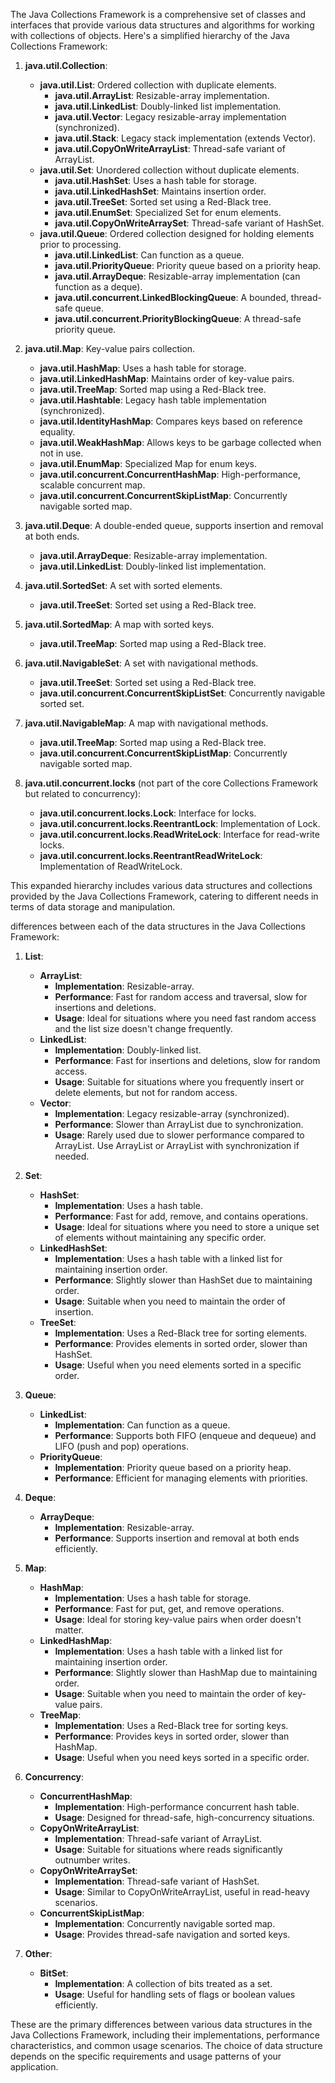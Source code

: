 The Java Collections Framework is a comprehensive set of classes and interfaces that provide various data structures 
and algorithms for working with collections of objects. Here's a simplified hierarchy of the Java Collections Framework:

1. **java.util.Collection**:
    - **java.util.List**: Ordered collection with duplicate elements.
        - **java.util.ArrayList**: Resizable-array implementation.
        - **java.util.LinkedList**: Doubly-linked list implementation.
        - **java.util.Vector**: Legacy resizable-array implementation (synchronized).
        - **java.util.Stack**: Legacy stack implementation (extends Vector).
        - **java.util.CopyOnWriteArrayList**: Thread-safe variant of ArrayList.
    - **java.util.Set**: Unordered collection without duplicate elements.
        - **java.util.HashSet**: Uses a hash table for storage.
        - **java.util.LinkedHashSet**: Maintains insertion order.
        - **java.util.TreeSet**: Sorted set using a Red-Black tree.
        - **java.util.EnumSet**: Specialized Set for enum elements.
        - **java.util.CopyOnWriteArraySet**: Thread-safe variant of HashSet.
    - **java.util.Queue**: Ordered collection designed for holding elements prior to processing.
        - **java.util.LinkedList**: Can function as a queue.
        - **java.util.PriorityQueue**: Priority queue based on a priority heap.
        - **java.util.ArrayDeque**: Resizable-array implementation (can function as a deque).
        - **java.util.concurrent.LinkedBlockingQueue**: A bounded, thread-safe queue.
        - **java.util.concurrent.PriorityBlockingQueue**: A thread-safe priority queue.

2. **java.util.Map**: Key-value pairs collection.
    - **java.util.HashMap**: Uses a hash table for storage.
    - **java.util.LinkedHashMap**: Maintains order of key-value pairs.
    - **java.util.TreeMap**: Sorted map using a Red-Black tree.
    - **java.util.Hashtable**: Legacy hash table implementation (synchronized).
    - **java.util.IdentityHashMap**: Compares keys based on reference equality.
    - **java.util.WeakHashMap**: Allows keys to be garbage collected when not in use.
    - **java.util.EnumMap**: Specialized Map for enum keys.
    - **java.util.concurrent.ConcurrentHashMap**: High-performance, scalable concurrent map.
    - **java.util.concurrent.ConcurrentSkipListMap**: Concurrently navigable sorted map.

3. **java.util.Deque**: A double-ended queue, supports insertion and removal at both ends.
    - **java.util.ArrayDeque**: Resizable-array implementation.
    - **java.util.LinkedList**: Doubly-linked list implementation.

4. **java.util.SortedSet**: A set with sorted elements.
    - **java.util.TreeSet**: Sorted set using a Red-Black tree.

5. **java.util.SortedMap**: A map with sorted keys.
    - **java.util.TreeMap**: Sorted map using a Red-Black tree.

6. **java.util.NavigableSet**: A set with navigational methods.
    - **java.util.TreeSet**: Sorted set using a Red-Black tree.
    - **java.util.concurrent.ConcurrentSkipListSet**: Concurrently navigable sorted set.

7. **java.util.NavigableMap**: A map with navigational methods.
    - **java.util.TreeMap**: Sorted map using a Red-Black tree.
    - **java.util.concurrent.ConcurrentSkipListMap**: Concurrently navigable sorted map.

8. **java.util.concurrent.locks** (not part of the core Collections Framework but related to concurrency):
    - **java.util.concurrent.locks.Lock**: Interface for locks.
    - **java.util.concurrent.locks.ReentrantLock**: Implementation of Lock.
    - **java.util.concurrent.locks.ReadWriteLock**: Interface for read-write locks.
    - **java.util.concurrent.locks.ReentrantReadWriteLock**: Implementation of ReadWriteLock.

This expanded hierarchy includes various data structures and collections provided by the Java Collections Framework,
catering to different needs in terms of data storage and manipulation.

differences between each of the data structures in the Java Collections Framework:

1. **List**:
   - **ArrayList**:
      - **Implementation**: Resizable-array.
      - **Performance**: Fast for random access and traversal, slow for insertions and deletions.
      - **Usage**: Ideal for situations where you need fast random access and the list size doesn't change frequently.
   - **LinkedList**:
      - **Implementation**: Doubly-linked list.
      - **Performance**: Fast for insertions and deletions, slow for random access.
      - **Usage**: Suitable for situations where you frequently insert or delete elements, but not for random access.
   - **Vector**:
      - **Implementation**: Legacy resizable-array (synchronized).
      - **Performance**: Slower than ArrayList due to synchronization.
      - **Usage**: Rarely used due to slower performance compared to ArrayList. Use ArrayList or ArrayList with synchronization if needed.

2. **Set**:
   - **HashSet**:
      - **Implementation**: Uses a hash table.
      - **Performance**: Fast for add, remove, and contains operations.
      - **Usage**: Ideal for situations where you need to store a unique set of elements without maintaining any specific order.
   - **LinkedHashSet**:
      - **Implementation**: Uses a hash table with a linked list for maintaining insertion order.
      - **Performance**: Slightly slower than HashSet due to maintaining order.
      - **Usage**: Suitable when you need to maintain the order of insertion.
   - **TreeSet**:
      - **Implementation**: Uses a Red-Black tree for sorting elements.
      - **Performance**: Provides elements in sorted order, slower than HashSet.
      - **Usage**: Useful when you need elements sorted in a specific order.

3. **Queue**:
   - **LinkedList**:
      - **Implementation**: Can function as a queue.
      - **Performance**: Supports both FIFO (enqueue and dequeue) and LIFO (push and pop) operations.
   - **PriorityQueue**:
      - **Implementation**: Priority queue based on a priority heap.
      - **Performance**: Efficient for managing elements with priorities.

4. **Deque**:
   - **ArrayDeque**:
      - **Implementation**: Resizable-array.
      - **Performance**: Supports insertion and removal at both ends efficiently.

5. **Map**:
   - **HashMap**:
      - **Implementation**: Uses a hash table for storage.
      - **Performance**: Fast for put, get, and remove operations.
      - **Usage**: Ideal for storing key-value pairs when order doesn't matter.
   - **LinkedHashMap**:
      - **Implementation**: Uses a hash table with a linked list for maintaining insertion order.
      - **Performance**: Slightly slower than HashMap due to maintaining order.
      - **Usage**: Suitable when you need to maintain the order of key-value pairs.
   - **TreeMap**:
      - **Implementation**: Uses a Red-Black tree for sorting keys.
      - **Performance**: Provides keys in sorted order, slower than HashMap.
      - **Usage**: Useful when you need keys sorted in a specific order.

6. **Concurrency**:
   - **ConcurrentHashMap**:
      - **Implementation**: High-performance concurrent hash table.
      - **Usage**: Designed for thread-safe, high-concurrency situations.
   - **CopyOnWriteArrayList**:
      - **Implementation**: Thread-safe variant of ArrayList.
      - **Usage**: Suitable for situations where reads significantly outnumber writes.
   - **CopyOnWriteArraySet**:
      - **Implementation**: Thread-safe variant of HashSet.
      - **Usage**: Similar to CopyOnWriteArrayList, useful in read-heavy scenarios.
   - **ConcurrentSkipListMap**:
      - **Implementation**: Concurrently navigable sorted map.
      - **Usage**: Provides thread-safe navigation and sorted keys.

7. **Other**:
   - **BitSet**:
      - **Implementation**: A collection of bits treated as a set.
      - **Usage**: Useful for handling sets of flags or boolean values efficiently.

These are the primary differences between various data structures in the Java Collections Framework,
including their implementations, performance characteristics, and common usage scenarios. 
The choice of data structure depends on the specific requirements and usage patterns of your application.